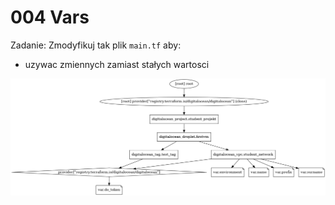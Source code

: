 # 004 Vars
Zadanie: Zmodyfikuj tak plik `main.tf` aby:
- uzywac zmiennych zamiast stałych wartosci

![PNG GRAPH](/001_terraform_workflow/004_vars/digitalocean_example/graph.png "Przykład graficzny konfiguracji")